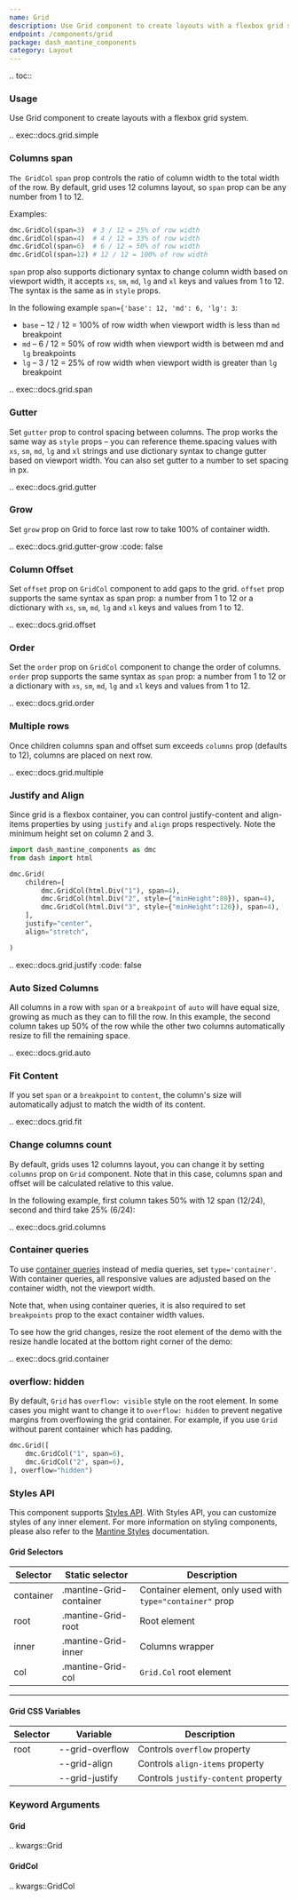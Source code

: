 ```yaml
---
name: Grid
description: Use Grid component to create layouts with a flexbox grid system with variable amount of columns.
endpoint: /components/grid
package: dash_mantine_components
category: Layout
---
```


.. toc::

### Usage

Use Grid component to create layouts with a flexbox grid system.

.. exec::docs.grid.simple

### Columns span
`The GridCol` `span` prop controls the ratio of column width to the total width of the row. By default, grid uses 
12 columns layout, so `span` prop can be any number from 1 to 12.

Examples:
```python
dmc.GridCol(span=3)  # 3 / 12 = 25% of row width
dmc.GridCol(span=4)  # 4 / 12 = 33% of row width
dmc.GridCol(span=6)  # 6 / 12 = 50% of row width
dmc.GridCol(span=12) # 12 / 12 = 100% of row width
```
`span` prop also supports dictionary syntax to change column width based on viewport width, it accepts `xs`, `sm`, `md`,
`lg` and `xl` keys and values from 1 to 12. The syntax is the same as in `style` props.

In the following example `span={'base': 12, 'md': 6, 'lg': 3`:

- `base` – 12 / 12 = 100% of row width when viewport width is less than `md` breakpoint
- `md` – 6 / 12 = 50% of row width when viewport width is between md and `lg` breakpoints
- `lg` – 3 / 12 = 25% of row width when viewport width is greater than `lg` breakpoint


.. exec::docs.grid.span



### Gutter 

Set `gutter` prop to control spacing between columns. The prop works the same way as `style` props – you can reference
theme.spacing values with `xs`, `sm`, `md`, `lg` and `xl` strings and use dictionary syntax to change gutter based on
viewport width.  You can also set gutter to a number to set spacing in px.

.. exec::docs.grid.gutter

### Grow

Set `grow` prop on Grid to force last row to take 100% of container width.

.. exec::docs.grid.gutter-grow
    :code: false

### Column Offset

Set `offset` prop on `GridCol` component to add gaps to the grid. `offset` prop supports the same syntax as span
prop: a number from 1 to 12 or a dictionary with `xs`, `sm`, `md`, `lg` and `xl` keys and values from 1 to 12.

.. exec::docs.grid.offset

### Order
Set the `order` prop on `GridCol` component to change the order of columns. `order` prop supports the same syntax as
`span` prop: a number from 1 to 12 or a dictionary with `xs`, `sm`, `md`, `lg` and `xl` keys and values from 1 to 12.


.. exec::docs.grid.order


### Multiple rows

Once children columns span and offset sum exceeds `columns` prop (defaults to 12), columns are placed on next row.

.. exec::docs.grid.multiple

### Justify and Align

Since grid is a flexbox container, you can control justify-content and align-items properties by using `justify` and 
`align` props respectively. Note the minimum height set on column 2 and 3.

```python
import dash_mantine_components as dmc
from dash import html

dmc.Grid(
    children=[
        dmc.GridCol(html.Div("1"), span=4),
        dmc.GridCol(html.Div("2", style={"minHeight":80}), span=4),
        dmc.GridCol(html.Div("3", style={"minHeight":120}), span=4),
    ],
    justify="center",
    align="stretch",

)
```

.. exec::docs.grid.justify
    :code: false

### Auto Sized Columns

All columns in a row with `span` or a `breakpoint` of `auto` will have equal size, growing as much as they can to fill the row.
In this example, the second column takes up 50% of the row while the other two columns automatically resize to fill the remaining space.

.. exec::docs.grid.auto

### Fit Content

If you set `span` or a `breakpoint` to `content`, the column's size will automatically adjust to match the width of its content.

.. exec::docs.grid.fit

### Change columns count
By default, grids uses 12 columns layout, you can change it by setting `columns` prop on `Grid` component. Note that
in this case, columns span and offset will be calculated relative to this value.

In the following example, first column takes 50% with 12 span (12/24), second and third take 25% (6/24):


.. exec::docs.grid.columns

### Container queries
To use [container queries](https://developer.mozilla.org/en-US/docs/Web/CSS/CSS_containment/Container_queries) instead 
of media queries, set `type='container'`. With container queries, all responsive values are adjusted based on the
container width, not the viewport width.

Note that, when using container queries, it is also required to set `breakpoints` prop to the exact container width values.

To see how the grid changes, resize the root element of the demo with the resize handle located at the bottom right
corner of the demo:

.. exec::docs.grid.container

### overflow: hidden
By default, `Grid` has `overflow: visible` style on the root element. In some cases you might want to change it to
`overflow: hidden` to prevent negative margins from overflowing the grid container. For example, if you use `Grid` 
without parent container which has padding.

```python
dmc.Grid([
    dmc.GridCol("1", span=6),
    dmc.GridCol("2", span=6),
], overflow="hidden")
```


### Styles API


This component supports [Styles API](/styles-api). With Styles API, you can customize styles of any inner element.
For more information on styling components,  please also refer to the [Mantine Styles](https://mantine.dev/styles/styles-overview/) documentation.


#### Grid Selectors

| Selector   | Static selector            | Description                              |
|------------|-----------------------------|------------------------------------------|
| container  | .mantine-Grid-container     | Container element, only used with `type="container"` prop |
| root       | .mantine-Grid-root          | Root element                             |
| inner      | .mantine-Grid-inner         | Columns wrapper                          |
| col        | .mantine-Grid-col           | `Grid.Col` root element                  |

---

#### Grid CSS Variables

| Selector | Variable          | Description                      |
|----------|-------------------|----------------------------------|
| root     | --grid-overflow   | Controls `overflow` property     |
|          | --grid-align      | Controls `align-items` property  |
|          | --grid-justify    | Controls `justify-content` property |

### Keyword Arguments

#### Grid

.. kwargs::Grid

#### GridCol

.. kwargs::GridCol
